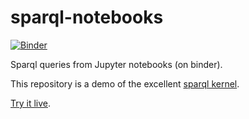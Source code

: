 # sparql-notebooks
[![Binder](https://mybinder.org/badge.svg)](https://mybinder.org/v2/gh/betatim/sparql-notebooks/master)

Sparql queries from Jupyter notebooks (on binder).

This repository is a demo of the excellent [sparql kernel](https://github.com/paulovn/sparql-kernel).

[Try it live](https://mybinder.org/v2/gh/betatim/sparql-notebooks/master).
